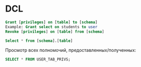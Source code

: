 # DCL

```sql
Grant [privileges] on [table] to [schema]
Example: Grant select on students to user
Revoke [privileges] on [table] from [schema]

Select * from [schema].[table]
```

Просмотр всех полномочий, предоставленных/полученных:

```sql
SELECT * FROM USER_TAB_PRIVS;
```
